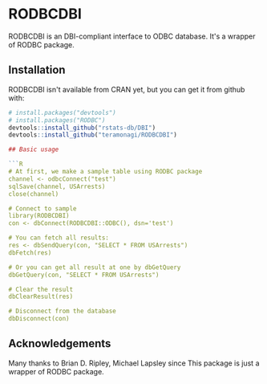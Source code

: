 # RODBCDBI

RODBCDBI is an DBI-compliant interface to ODBC database. It's a wrapper of RODBC package.

## Installation

RODBCDBI isn't available from CRAN yet, but you can get it from github with:

```R
# install.packages("devtools")
# install.packages("RODBC")
devtools::install_github("rstats-db/DBI")
devtools::install_github("teramonagi/RODBCDBI")

## Basic usage

```R
# At first, we make a sample table using RODBC package
channel <- odbcConnect("test")
sqlSave(channel, USArrests)
close(channel)

# Connect to sample
library(RODBCDBI)
con <- dbConnect(RODBCDBI::ODBC(), dsn='test')

# You can fetch all results:
res <- dbSendQuery(con, "SELECT * FROM USArrests")
dbFetch(res)

# Or you can get all result at one by dbGetQuery
dbGetQuery(con, "SELECT * FROM USArrests")

# Clear the result
dbClearResult(res)

# Disconnect from the database
dbDisconnect(con)
```

## Acknowledgements

Many thanks to Brian D. Ripley, Michael Lapsley since This package is just a wrapper of RODBC package.